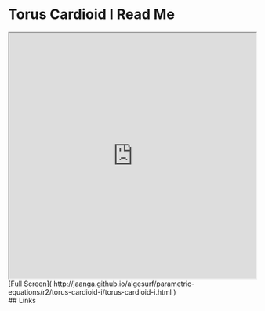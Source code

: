 Torus Cardioid I Read Me
===

<iframe src='http://jaanga.github.io/algesurf/parametric-equations/r2/torus-cardioid-i/torus-cardioid-i.html' width=100% height=500px >
There is an `iframe` here. It is not visible when viewed on github.com/algesurf. To view, please see 'Project Links' below.
</iframe>
[Full Screen]( http://jaanga.github.io/algesurf/parametric-equations/r2/torus-cardioid-i/torus-cardioid-i.html )
<br>
## Links 
<http://www.3d-meier.de/tut3/Seite165.html>  

